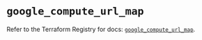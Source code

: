# `google_compute_url_map`

Refer to the Terraform Registry for docs: [`google_compute_url_map`](https://registry.terraform.io/providers/hashicorp/google/5.23.0/docs/resources/compute_url_map).
